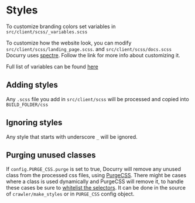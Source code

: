 # Styles

To customize branding colors set variables in `src/client/scss/_variables.scss`

To customize how the website look, you can modify `src/client/scss/landing_page.scss`. and `src/client/scss/docs.scss`
Docurry uses [spectre](https://picturepan2.github.io/spectre/getting-started/custom.html). Follow the link for more info about customizing it.

Full list of variables can be found [here](https://github.com/picturepan2/spectre/blob/master/src/_variables.scss)

## Adding styles

Any `.scss` file you add in `src/client/scss` will be processed and copied into `BUILD_FOLDER/css`

## Ignoring styles

Any style that starts with underscore `_` will be ignored.

## Purging unused classes

If `config.PURGE_CSS.purge` is set to true, Docurry will remove any unused class from the processed css files, using [PurgeCSS](https://purgecss.com).
There might be cases where a class is used dynamically and PurgeCSS will remove it, to handle these cases be sure to [whitelist the selectors](https://purgecss.com/whitelisting.html#specific-selectors). It can be done in the source of `crawler/make_styles` or in `PURGE_CSS` config object.
